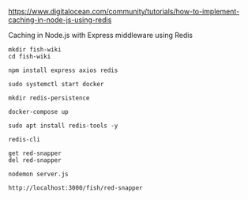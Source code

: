 https://www.digitalocean.com/community/tutorials/how-to-implement-caching-in-node-js-using-redis

Caching in Node.js with Express middleware using Redis

`mkdir fish-wiki`  
`cd fish-wiki`  

`npm install express axios redis`  

`sudo systemctl start docker`

`mkdir redis-persistence`  

`docker-compose up`

`sudo apt install redis-tools -y`  

`redis-cli`  

`get red-snapper`  
`del red-snapper`  

`nodemon server.js`  

`http://localhost:3000/fish/red-snapper`  
